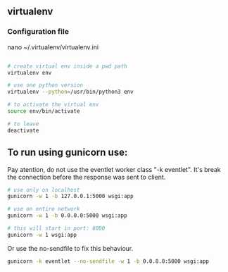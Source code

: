 
## virtualenv

### Configuration file

nano ~/.virtualenv/virtualenv.ini

```sh

# create virtual env inside a pwd path
virtualenv env

# use one python version
virtualenv --python=/usr/bin/python3 env

# to activate the virtual env
source env/bin/activate

# to leave
deactivate

```

## To run using gunicorn use:

Pay atention, do not use the eventlet worker class "-k eventlet". It's break the connection before the response was sent to client.

```sh
# use only on localhost
gunicorn -w 1 -b 127.0.0.1:5000 wsgi:app

# use on entire network
gunicorn -w 1 -b 0.0.0.0:5000 wsgi:app

# this will start in port: 8000
gunicorn -w 1 wsgi:app
```


Or use the no-sendfile to fix this behaviour.

```sh
gunicorn -k eventlet --no-sendfile -w 1 -b 0.0.0.0:5000 wsgi:app
```